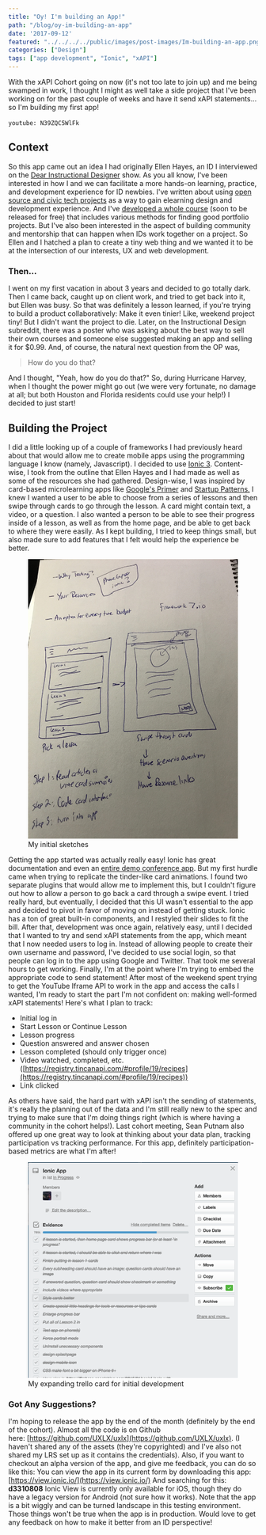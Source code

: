 ```yaml
---
title: "Oy! I'm building an App!"
path: "/blog/oy-im-building-an-app"
date: '2017-09-12'
featured: "../../../../public/images/post-images/Im-building-an-app.png"
categories: ["Design"]
tags: ["app development", "Ionic", "xAPI"]
---
```


With the xAPI Cohort going on now (it's not too late to join up) and me being swamped in work, I thought I might as well take a side project that I've been working on for the past couple of weeks and have it send xAPI statements... so I'm building my first app!

`youtube: N39ZQC5WlFk`

## Context

So this app came out an idea I had originally Ellen Hayes, an ID I interviewed on the [Dear Instructional Designer](https://dearinstructionaldesigner.simplecast.fm/episodes/be5256ab/episode-42-online-course-for-a-student-maker-space-with-ellen-hayes) show. As you all know, I've been interested in how I and we can facilitate a more hands-on learning, practice, and development experience for ID newbies. I've written about using [open source and civic tech projects](http://www.knanthony.com/blog/civic-learning-an-idea-generated-from-torrance-learnings-download-un-conference/) as a way to gain elearning design and development experience. And I've [developed a whole course](https://kristinanthony.withcoach.com/go-design-something-building-your-job-winning-portfolio) (soon to be released for free) that includes various methods for finding good portfolio projects. But I've also been interested in the aspect of building community and mentorship that can happen when IDs work together on a project. So Ellen and I hatched a plan to create a tiny web thing and we wanted it to be at the intersection of our interests, UX and web development.

### Then...

I went on my first vacation in about 3 years and decided to go totally dark. Then I came back, caught up on client work, and tried to get back into it, but Ellen was busy. So that was definitely a lesson learned, if you're trying to build a product collaboratively: Make it even tinier! Like, weekend project tiny! But I didn't want the project to die. Later, on the Instructional Design subreddit, there was a poster who was asking about the best way to sell their own courses and someone else suggested making an app and selling it for $0.99\. And, of course, the natural next question from the OP was,

> How do you do that?

And I thought, "Yeah, how do you do that?" So, during Hurricane Harvey, when I thought the power might go out (we were very fortunate, no damage at all; but both Houston and Florida residents could use your help!) I decided to just start!

## Building the Project

I did a little looking up of a couple of frameworks I had previously heard about that would allow me to create mobile apps using the programming language I know (namely, Javascript). I decided to use [Ionic 3](http://ionicframework.com/). Content-wise, I took from the outline that Ellen Hayes and I had made as well as some of the resources she had gathered. Design-wise, I was inspired by card-based microlearning apps like [Google's Primer](https://itunes.apple.com/us/app/google-primer-learn-marketing-fast/id918628107?mt=8) and [Startup Patterns.](https://itunes.apple.com/us/app/startup-patterns-bite-sized-startup-lessons/id1142253405?mt=8) I knew I wanted a user to be able to choose from a series of lessons and then swipe through cards to go through the lesson. A card might contain text, a video, or a question. I also wanted a person to be able to see their progress inside of a lesson, as well as from the home page, and be able to get back to where they were easily. As I kept building, I tried to keep things small, but also made sure to add features that I felt would help the experience be better.
<figure>
    <img src="../../../../public/images/post-images/app_sketch-e1505172762559.jpg" alt="app sketches" />
    <figcaption>My initial sketches</figcaption>
</figure>

Getting the app started was actually really easy! Ionic has great documentation and even an [entire demo conference app](https://github.com/ionic-team/ionic-conference-app). But my first hurdle came when trying to replicate the tinder-like card animations. I found two separate plugins that would allow me to implement this, but I couldn't figure out how to allow a person to go back a card through a swipe event. I tried really hard, but eventually, I decided that this UI wasn't essential to the app and decided to pivot in favor of moving on instead of getting stuck. Ionic has a ton of great built-in components, and I restyled their slides to fit the bill. After that, development was once again, relatively easy, until I decided that I wanted to try and send xAPI statements from the app, which meant that I now needed users to log in. Instead of allowing people to create their own username and password, I've decided to use social login, so that people can log in to the app using Google and Twitter. That took me several hours to get working. Finally, I'm at the point where I'm trying to embed the appropriate code to send statement! After most of the weekend spent trying to get the YouTube Iframe API to work in the app and access the calls I wanted, I'm ready to start the part I'm not confident on: making well-formed xAPI statements! Here's what I plan to track:

*   Initial log in
*   Start Lesson or Continue Lesson
*   Lesson progress
*   Question answered and answer chosen
*   Lesson completed (should only trigger once)
*   <span class="s1">Video watched, completed, etc. ([https://registry.tincanapi.com/#profile/19/recipes](https://registry.tincanapi.com/#profile/19/recipes))</span>
*   Link clicked

As others have said, the hard part with xAPI isn't the sending of statements, it's really the planning out of the data and I'm still really new to the spec and trying to make sure that I'm doing things right (which is where having a community in the cohort helps!). Last cohort meeting, Sean Putnam also offered up one great way to look at thinking about your data plan, tracking participation vs tracking performance. For this app, definitely participation-based metrics are what I'm after!

<figure>
    <img src="../../../../public/images/post-images/Screen-Shot-2017-09-11-at-6.31.04-PM.png" alt="Trello board card" />
    <figcaption>My expanding trello card for initial development</figcaption>
</figure>

### Got Any Suggestions?

I'm hoping to release the app by the end of the month (definitely by the end of the cohort). Almost all the code is on Github here: [https://github.com/UXLX/uxlx](https://github.com/UXLX/uxlx). (I haven't shared any of the assets (they're copyrighted) and I've also not shared my LRS set up as it contains the credentials). Also, if you want to checkout an alpha version of the app, and give me feedback, you can do so like this: You can view the app in its current form by downloading this app: [https://view.ionic.io/](https://view.ionic.io/) And searching for this: **d3310808** Ionic View is currently only available for iOS, though they do have a legacy version for Android (not sure how it works). Note that the app is a bit wiggly and can be turned landscape in this testing environment. Those things won't be true when the app is in production. Would love to get any feedback on how to make it better from an ID perspective!
